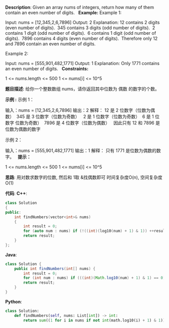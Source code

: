 __Description__:
Given an array nums of integers, return how many of them contain an even number of digits.
 
__Example:__
Example 1:

Input: nums = [12,345,2,6,7896]
Output: 2
Explanation: 
12 contains 2 digits (even number of digits). 
345 contains 3 digits (odd number of digits). 
2 contains 1 digit (odd number of digits). 
6 contains 1 digit (odd number of digits). 
7896 contains 4 digits (even number of digits). 
Therefore only 12 and 7896 contain an even number of digits.

Example 2:

Input: nums = [555,901,482,1771]
Output: 1 
Explanation: 
Only 1771 contains an even number of digits.
 
__Constraints:__

1 <= nums.length <= 500
1 <= nums[i] <= 10^5

__题目描述__:
给你一个整数数组 nums，请你返回其中位数为 偶数 的数字的个数。

__示例 :__
示例 1：

输入：nums = [12,345,2,6,7896]
输出：2
解释：
12 是 2 位数字（位数为偶数） 
345 是 3 位数字（位数为奇数）  
2 是 1 位数字（位数为奇数） 
6 是 1 位数字 位数为奇数） 
7896 是 4 位数字（位数为偶数）  
因此只有 12 和 7896 是位数为偶数的数字

示例 2：

输入：nums = [555,901,482,1771]
输出：1 
解释： 
只有 1771 是位数为偶数的数字。
 
__提示：__

1 <= nums.length <= 500
1 <= nums[i] <= 10^5

__思路__:
用对数求数字的位数, 然后和 1取 &找偶数即可
时间复杂度O(n), 空间复杂度O(1)

__代码__:
__C++__:
```C++
class Solution 
{
public:
    int findNumbers(vector<int>& nums) 
    {
        int result = 0;
        for (auto num : nums) if (!((int)(log10(num) + 1) & 1)) ++result;
        return result;
    }
};
```

__Java__:
```Java
class Solution {
    public int findNumbers(int[] nums) {
        int result = 0;
        for (int num : nums) if (((int)(Math.log10(num) + 1) & 1) == 0) ++result;
        return result;
    }
}
```

__Python__:
```Python
class Solution:
    def findNumbers(self, nums: List[int]) -> int:
        return sum((1 for i in nums if not int(math.log10(i) + 1) & 1))
```
